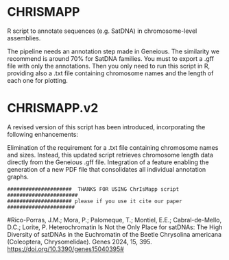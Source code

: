 # CHRISMAPP
R script to annotate sequences (e.g. SatDNA) in chromosome-level assemblies.


The pipeline needs an annotation step made in Geneious. The similarity we recommend is around 70% for SatDNA families. You must to export a .gff file with only the annotations.
Then you only need to run this script in R, providing also a .txt file containing chromosome names and the length of each one for plotting.


# CHRISMAPP.v2

A revised version of this script has been introduced, incorporating the following enhancements:

  Elimination of the requirement for a .txt file containing chromosome names and sizes. Instead, this updated script retrieves chromosome length data directly from the Geneious .gff file.
  Integration of a feature enabling the generation of a new PDF file that consolidates all individual annotation graphs.


    #####################  THANKS FOR USING ChrIsMapp script #######################
    ##################### please if you use it cite our paper ######################

#Rico-Porras, J.M.; Mora, P.; Palomeque, T.; Montiel, E.E.; Cabral-de-Mello, D.C.; Lorite, P. Heterochromatin Is Not the Only Place for satDNAs: The High Diversity of satDNAs in the Euchromatin of the Beetle Chrysolina americana (Coleoptera, Chrysomelidae). Genes 2024, 15, 395. https://doi.org/10.3390/genes15040395#
